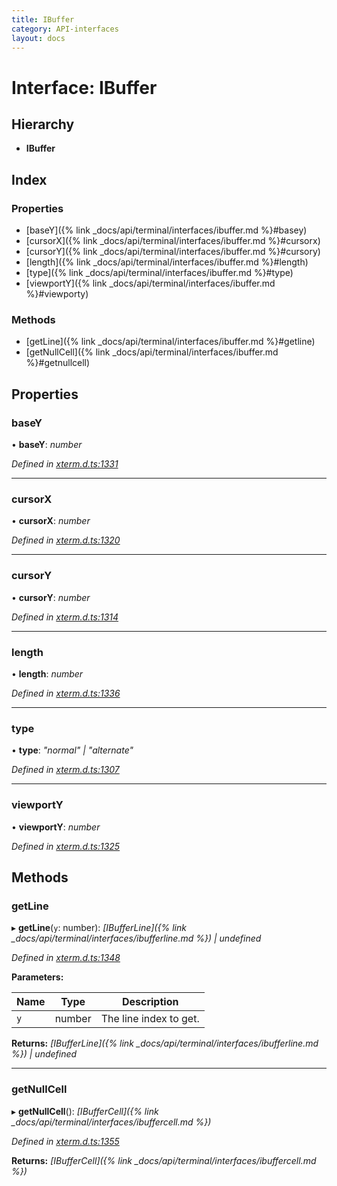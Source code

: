 ```yaml
---
title: IBuffer
category: API-interfaces
layout: docs
---
```



# Interface: IBuffer

## Hierarchy

* **IBuffer**

## Index

### Properties

* [baseY]({% link _docs/api/terminal/interfaces/ibuffer.md %}#basey)
* [cursorX]({% link _docs/api/terminal/interfaces/ibuffer.md %}#cursorx)
* [cursorY]({% link _docs/api/terminal/interfaces/ibuffer.md %}#cursory)
* [length]({% link _docs/api/terminal/interfaces/ibuffer.md %}#length)
* [type]({% link _docs/api/terminal/interfaces/ibuffer.md %}#type)
* [viewportY]({% link _docs/api/terminal/interfaces/ibuffer.md %}#viewporty)

### Methods

* [getLine]({% link _docs/api/terminal/interfaces/ibuffer.md %}#getline)
* [getNullCell]({% link _docs/api/terminal/interfaces/ibuffer.md %}#getnullcell)

## Properties

###  baseY

• **baseY**: *number*

*Defined in [xterm.d.ts:1331](https://github.com/xtermjs/xterm.js/blob/5.1.0/typings/xterm.d.ts#L1331)*

___

###  cursorX

• **cursorX**: *number*

*Defined in [xterm.d.ts:1320](https://github.com/xtermjs/xterm.js/blob/5.1.0/typings/xterm.d.ts#L1320)*

___

###  cursorY

• **cursorY**: *number*

*Defined in [xterm.d.ts:1314](https://github.com/xtermjs/xterm.js/blob/5.1.0/typings/xterm.d.ts#L1314)*

___

###  length

• **length**: *number*

*Defined in [xterm.d.ts:1336](https://github.com/xtermjs/xterm.js/blob/5.1.0/typings/xterm.d.ts#L1336)*

___

###  type

• **type**: *"normal" | "alternate"*

*Defined in [xterm.d.ts:1307](https://github.com/xtermjs/xterm.js/blob/5.1.0/typings/xterm.d.ts#L1307)*

___

###  viewportY

• **viewportY**: *number*

*Defined in [xterm.d.ts:1325](https://github.com/xtermjs/xterm.js/blob/5.1.0/typings/xterm.d.ts#L1325)*

## Methods

###  getLine

▸ **getLine**(`y`: number): *[IBufferLine]({% link _docs/api/terminal/interfaces/ibufferline.md %}) | undefined*

*Defined in [xterm.d.ts:1348](https://github.com/xtermjs/xterm.js/blob/5.1.0/typings/xterm.d.ts#L1348)*

**Parameters:**

Name | Type | Description |
------ | ------ | ------ |
`y` | number | The line index to get.  |

**Returns:** *[IBufferLine]({% link _docs/api/terminal/interfaces/ibufferline.md %}) | undefined*

___

###  getNullCell

▸ **getNullCell**(): *[IBufferCell]({% link _docs/api/terminal/interfaces/ibuffercell.md %})*

*Defined in [xterm.d.ts:1355](https://github.com/xtermjs/xterm.js/blob/5.1.0/typings/xterm.d.ts#L1355)*

**Returns:** *[IBufferCell]({% link _docs/api/terminal/interfaces/ibuffercell.md %})*
